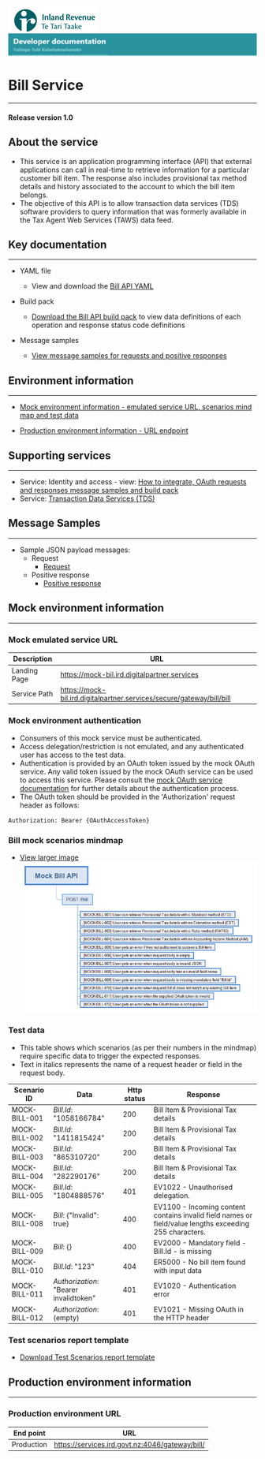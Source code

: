 
![IRD logo](../Images/IRlogo.gif)
![Software Dev](../Images/SoftwareDev.png)

# Bill Service
---
#### Release version 1.0 


## About the service
* This service is an application programming interface (API) that external applications can call in real-time to retrieve information for a particular customer bill item. The response also includes provisional tax method details and history associated to the account to which the bill item belongs.
* The objective of this API is to allow transaction data services (TDS) software providers to query information that was formerly available in the Tax Agent Web Services (TAWS) data feed.

## Key documentation
---
- YAML file
	- View and download the [Bill API YAML](Bill%20API%202020-05-25.yaml)

- Build pack
	- [Download the Bill API build pack](Build%20pack%20-%20Bill%20API.pdf) to view data definitions of each operation and response status code definitions

- Message samples
	- [View message samples for requests and positive responses](#message-samples)

## Environment information
---
- [Mock environment information - emulated service URL, scenarios mind map and test data](#mock-environment-information)
	
- [Production environment information - URL endpoint](#Production-environment-information)	


## Supporting services
---
* Service: Identity and access - view: [How to integrate, OAuth requests and responses message samples and build pack]( https://github.com/InlandRevenue/Gateway_Services-Access/tree/master/Identity%20and%20Access)
* Service: [Transaction Data Services (TDS)](https://github.com/InlandRevenue/Gateway_Services-Transaction-data-services)


## Message Samples
---
- Sample JSON payload messages:
	- Request
		- [Request](Sample%20Files/Request.json)
	- Positive response
		- [Positive response](Sample%20Files/response_positive_response.json)


## Mock environment information
---
### Mock emulated service URL
|Description | URL|
|---|---|
| Landing Page | https://mock-bil.ird.digitalpartner.services|
| Service Path | https://mock-bil.ird.digitalpartner.services/secure/gateway/bill/bill|
 
### Mock environment authentication
   * Consumers of this mock service must be authenticated.
   * Access delegation/restriction is not emulated, and any authenticated user has access to the test data.
   * Authentication is provided by an OAuth token issued by the mock OAuth service. Any valid token issued by the mock OAuth service can be used to access this service. Please consult the [mock OAuth service documentation](https://mock-oauth.ird.digitalpartner.services/) for further details about the authentication process.
   * The OAuth token should be provided in the 'Authorization' request header as follows:
   ```
   Authorization: Bearer {OAuthAccessToken}
   ```
### Bill mock scenarios mindmap

- [View larger image](images/BillAPI%20Mock%20Service%20Mindmap.png)
![Mock Scenarios](images/BillAPI%20Mock%20Service%20Mindmap.png)

### Test data

* This table shows which scenarios (as per their numbers in the mindmap) require specific data to trigger the expected responses.
* Text in italics represents the name of a request header or field in the request body.

|  Scenario ID | Data | Http status | Response |
|--- | --- | --- | ---|
|MOCK-BILL-001 | *Bill.Id*: "1058166784" | 200 | Bill Item & Provisional Tax details|
|MOCK-BILL-002 | *Bill.Id*: "1411815424" | 200 | Bill Item & Provisional Tax details|
|MOCK-BILL-003 | *Bill.Id*: "865310720" | 200 | Bill Item & Provisional Tax details|
|MOCK-BILL-004 | *Bill.Id*: "282290176" | 200 | Bill Item & Provisional Tax details|
|MOCK-BILL-005 | *Bill.Id*: "1804888576" | 401 | EV1022 - Unauthorised delegation.|
|MOCK-BILL-008 | *Bill*: {"Invalid": true} | 400 | EV1100 - Incoming content contains invalid field names or field/value lengths exceeding 255 characters.|
|MOCK-BILL-009 | *Bill*: {} | 400 | EV2000 - Mandatory field - Bill.Id  - is missing|
|MOCK-BILL-010 | *Bill.Id*: "123" | 404 | ER5000 - No bill item found with input data|
|MOCK-BILL-011 | *Authorization*: "Bearer invalidtoken" | 401 | EV1020 - Authentication error|
|MOCK-BILL-012 | *Authorization*: (empty) | 401 | EV1021 - Missing OAuth in the HTTP header|

### Test scenarios report template

- [Download Test Scenarios report template](Bill%20API%20Service%20-%20Test%20Report%20Template.docx)


## Production environment information
---
### Production environment URL
| End point|  URL|
|--|--|
| Production | https://services.ird.govt.nz:4046/gateway/bill/ |

